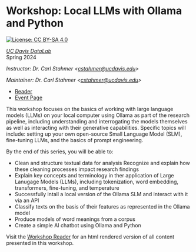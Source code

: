 # Workshop: Local LLMs with Ollama and Python

[![License: CC BY-SA 4.0](https://img.shields.io/badge/License-CC_BY--SA_4.0-lightgrey.svg)](https://creativecommons.org/licenses/by-sa/4.0/)

_[UC Davis DataLab](https://datalab.ucdavis.edu/)_  
Spring 2024

_Instructor: Dr. Carl Stahmer <<cstahmer@ucdavis.edu>>_

_Maintainer: Dr. Carl Stahmer <<cstahmer@ucdavis.edu>>_  

* [Reader](https://ucdavisdatalab.github.io/workshop_nlp_reader/)
* [Event Page](https://datalab.ucdavis.edu/eventscalendar/YOUR_EVENT/)

This workshop focuses on the basics of working with large language models (LLMs) on your local computer using Ollama as part of the research pipeline, including understanding and interrogating the models themselves as well as interacting with their generative capabilities. Specific topics will include: setting up your own open-source Small Language Model (SLM), fine-tuning LLMs, and the basics of prompt engineering.  

By the end of this series, you will be able to:
+ Clean and structure textual data for analysis Recognize and explain how these
  cleaning processes impact research findings
+ Explain key concepts and terminology in ther application of Large Lanugage Models (LLMs), including 
  tokenization, word embedding, transformers, fine-tuning, and temperature
+ Successfully intall a local version of the Ollama SLM and interact with it via an API
+ Classify texts on the basis of their features as represented in the Ollama model
+ Produce models of word meanings from a corpus
+ Create a simple AI chatbot using Ollama and Python

Visit the [Workshop Reader](https://ucdavisdatalab.github.io/workshop_llm_with_ollama/chapters/index.html) for an html rendered version of all content presented in this workshop.

